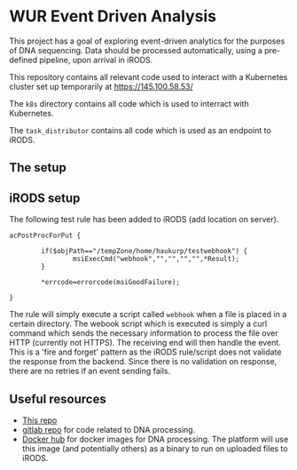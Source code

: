 # WUR Event Driven Analysis

This project has a goal of exploring event-driven analytics for the purposes of DNA sequencing.
Data should be processed automatically, using a pre-defined pipeline, upon arrival in iRODS.

This repository contains all relevant code used to interact with a Kubernetes cluster set up temporarily at https://145.100.58.53/ 

The `k8s` directory contains all code which is used to interract with Kubernetes.

The `task_distributor` contains all code which is used as an endpoint to iRODS.
## The setup

## iRODS setup
The following test rule has been added to iRODS (add location on server).

    acPostProcForPut {

            if($objPath=="/tempZone/home/haukurp/testwebhook") {
                    msiExecCmd("webhook","","","","",*Result);
            }

            *errcode=errorcode(msiGoodFailure);

    }

The rule will simply execute a script called `webhook` when a file is placed in a certain directory.
The webook script which is executed is simply a curl command which sends the necessary information to process the file over HTTP (currently not HTTPS).
The receiving end will then handle the event.
This is a 'fire and forget' pattern as the iRODS rule/script does not validate the response from the backend.
Since there is no validation on response, there are no retries if an event sending fails.

## Useful resources
- [This repo](https://github.com/sara-nl/wur-event-driven/)
- [gitlab repo](https://gitlab.com/wurssb) for code related to DNA processing.
- [Docker hub](https://hub.docker.com/r/wurssb/unlock_fastp) for docker images for DNA processing. The platform will use this image (and potentially others) as a binary to run on uploaded files to iRODS.


